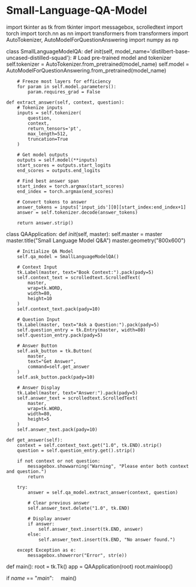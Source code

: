 # Small-Language-QA-Model
import tkinter as tk
from tkinter import messagebox, scrolledtext
import torch
import torch.nn as nn
import transformers
from transformers import AutoTokenizer, AutoModelForQuestionAnswering
import numpy as np

class SmallLanguageModelQA:
    def _init_(self, model_name='distilbert-base-uncased-distilled-squad'):
        # Load pre-trained model and tokenizer
        self.tokenizer = AutoTokenizer.from_pretrained(model_name)
        self.model = AutoModelForQuestionAnswering.from_pretrained(model_name)
        
        # Freeze most layers for efficiency
        for param in self.model.parameters():
            param.requires_grad = False

    def extract_answer(self, context, question):
        # Tokenize inputs
        inputs = self.tokenizer(
            question, 
            context, 
            return_tensors='pt', 
            max_length=512, 
            truncation=True
        )
        
        # Get model outputs
        outputs = self.model(**inputs)
        start_scores = outputs.start_logits
        end_scores = outputs.end_logits
        
        # Find best answer span
        start_index = torch.argmax(start_scores)
        end_index = torch.argmax(end_scores)
        
        # Convert tokens to answer
        answer_tokens = inputs['input_ids'][0][start_index:end_index+1]
        answer = self.tokenizer.decode(answer_tokens)
        
        return answer.strip()

class QAApplication:
    def _init_(self, master):
        self.master = master
        master.title("Small Language Model Q&A")
        master.geometry("800x600")
        
        # Initialize QA Model
        self.qa_model = SmallLanguageModelQA()
        
        # Context Input
        tk.Label(master, text="Book Context:").pack(pady=5)
        self.context_text = scrolledtext.ScrolledText(
            master, 
            wrap=tk.WORD, 
            width=80, 
            height=10
        )
        self.context_text.pack(pady=10)
        
        # Question Input
        tk.Label(master, text="Ask a Question:").pack(pady=5)
        self.question_entry = tk.Entry(master, width=80)
        self.question_entry.pack(pady=5)
        
        # Answer Button
        self.ask_button = tk.Button(
            master, 
            text="Get Answer", 
            command=self.get_answer
        )
        self.ask_button.pack(pady=10)
        
        # Answer Display
        tk.Label(master, text="Answer:").pack(pady=5)
        self.answer_text = scrolledtext.ScrolledText(
            master, 
            wrap=tk.WORD, 
            width=80, 
            height=5
        )
        self.answer_text.pack(pady=10)
        
    def get_answer(self):
        context = self.context_text.get("1.0", tk.END).strip()
        question = self.question_entry.get().strip()
        
        if not context or not question:
            messagebox.showwarning("Warning", "Please enter both context and question.")
            return
        
        try:
            answer = self.qa_model.extract_answer(context, question)
            
            # Clear previous answer
            self.answer_text.delete("1.0", tk.END)
            
            # Display answer
            if answer:
                self.answer_text.insert(tk.END, answer)
            else:
                self.answer_text.insert(tk.END, "No answer found.")
        
        except Exception as e:
            messagebox.showerror("Error", str(e))

def main():
    root = tk.Tk()
    app = QAApplication(root)
    root.mainloop()

if _name_ == "_main_":
    main()
